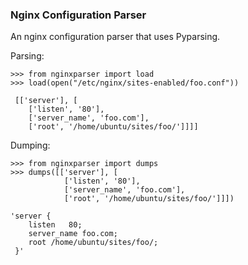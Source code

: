 ### Nginx Configuration Parser

An nginx configuration parser that uses Pyparsing.

Parsing:

    >>> from nginxparser import load
    >>> load(open("/etc/nginx/sites-enabled/foo.conf"))

     [['server'], [
        ['listen', '80'],
        ['server_name', 'foo.com'],
        ['root', '/home/ubuntu/sites/foo/']]]]


Dumping:

    >>> from nginxparser import dumps
    >>> dumps([['server'], [
                ['listen', '80'],
                ['server_name', 'foo.com'],
                ['root', '/home/ubuntu/sites/foo/']]])

    'server {
        listen   80;
        server_name foo.com;
        root /home/ubuntu/sites/foo/;
     }'
